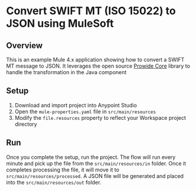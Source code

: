 # Convert SWIFT MT (ISO 15022) to JSON using MuleSoft

## Overview
This is an example Mule 4.x application showing how to convert a SWIFT MT message to JSON. It leverages the open source [Prowide Core](https://dev.prowidesoftware.com/latest/open-source/core/) library to handle the transformation in the Java component

## Setup
1. Download and import project into Anypoint Studio
2. Open the `mule-properties.yaml` file in `src/main/resources`
3. Modify the `file.resources` property to reflect your Workspace project directory

## Run
Once you complete the setup, run the project. The flow will run every minute and pick up the file from the `src/main/resources/in` folder. Once it completes processing the file, it will move it to `src/main/resources/processed`. A JSON file will be generated and placed into the `src/main/resources/out` folder.

 

